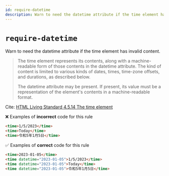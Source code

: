 ```yaml
---
id: require-datetime
description: Warn to need the datetime attribute if the time element has invalid content.
---
```


# `require-datetime`

Warn to need the datetime attribute if the time element has invalid content.

> The time element represents its contents, along with a machine-readable form of those contents in the datetime attribute. The kind of content is limited to various kinds of dates, times, time-zone offsets, and durations, as described below.
>
> The datetime attribute may be present. If present, its value must be a representation of the element's contents in a machine-readable format.

Cite: [HTML Living Standard 4.5.14 The time element](https://html.spec.whatwg.org/multipage/text-level-semantics.html#the-time-element:~:text=The%20time%20element%20represents,a%20machine%2Dreadable%20format.)

<!-- prettier-ignore-start -->

❌ Examples of **incorrect** code for this rule

```html
<time>1/5/2023</time>
<time>Today</time>
<time>令和5年1月5日</time>
```

✅ Examples of **correct** code for this rule

```html
<time>2023-01-05</time>
<time datetime="2023-01-05">1/5/2023</time>
<time datetime="2023-01-05">Today</time>
<time datetime="2023-01-05">令和5年1月5日</time>
```

<!-- prettier-ignore-end -->
